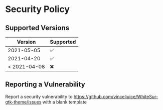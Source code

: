 # Security Policy

## Supported Versions

| Version      | Supported          |
| ------------ | ------------------ |
| 2021-05-05   | :white_check_mark: |
| 2021-04-20   | :white_check_mark: |
| < 2021-04-08 | :x:                |

## Reporting a Vulnerability

Report a security vulnerability to https://github.com/vinceliuice/WhiteSur-gtk-theme/issues
with a blank template
